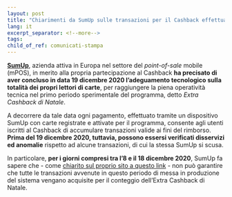 ```yaml
---
layout: post
title: "Chiarimenti da SumUp sulle transazioni per il Cashback effettuate tra l’8 e il 18 dicembre 2020"
lang: it
excerpt_separator: <!--more-->
tags:
child_of_ref: comunicati-stampa
---
```


**[SumUp](https://sumup.it/)**, azienda attiva in Europa nel settore del _point-of-sale_ mobile (mPOS), in merito alla propria partecipazione al Cashback **ha precisato di aver concluso in data 19 dicembre 2020 l’adeguamento tecnologico sulla totalità dei propri lettori di carte**, per raggiungere la piena operatività tecnica nel primo periodo sperimentale del programma, detto _Extra Cashback di Natale_.

A decorrere da tale data ogni pagamento, effettuato tramite un dispositivo SumUp con carte registrate e attivate per il programma, consente agli utenti iscritti al Cashback di accumulare transazioni valide ai fini del rimborso. **Prima del 19 dicembre 2020, tuttavia, possono essersi verificati disservizi ed anomalie** rispetto ad alcune transazioni, di cui la stessa SumUp si scusa.  
 
In particolare, **per i giorni compresi tra l’8 e il 18 dicembre 2020**, SumUp fa sapere che - come [chiarito sul proprio sito a questo link](https://sumup.it/cashback-pos/#2hdA5CbT3fW7l9oMxOuaxo) - non può garantire che tutte le transazioni avvenute in questo periodo di messa in produzione del sistema vengano acquisite per il conteggio dell’Extra Cashback di Natale. 
